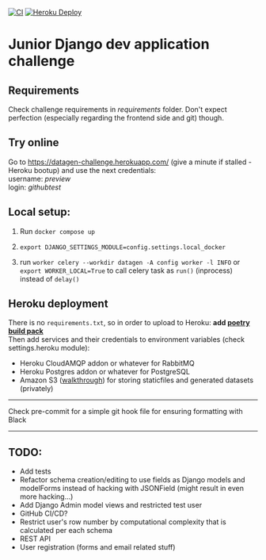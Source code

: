 [![CI](https://github.com/furioness/django-challenge-planeks/actions/workflows/CI.yml/badge.svg)](https://github.com/furioness/django-challenge-planeks/actions/workflows/CI.yml)
[![Heroku Deploy](https://github.com/furioness/django-challenge-planeks/actions/workflows/deploy_to_heroku.yml/badge.svg)](https://github.com/furioness/django-challenge-planeks/actions/workflows/deploy_to_heroku.yml)

# Junior Django dev application challenge

## Requirements
 Check challenge requirements in *requirements* folder. Don't expect perfection (especially regarding the frontend side and git) though.

## Try online
Go to https://datagen-challenge.herokuapp.com/ (give a minute if stalled - Heroku bootup)
and use the next credentials:  
username: *preview*  
login: *githubtest*

## Local setup:
1. Run `docker compose up`
2. `export DJANGO_SETTINGS_MODULE=config.settings.local_docker` 

3. run `worker celery --workdir datagen -A config worker -l INFO`
or `export WORKER_LOCAL=True` to call celery task as `run()` (inprocess) instead of `delay()`

## Heroku deployment
There is no `requirements.txt`, so in order to upload to Heroku: **add [poetry build pack](https://github.com/moneymeets/python-poetry-buildpack)**   
Then add services and their credentials to environment variables (check settings.heroku module):
- Heroku CloudAMQP addon or whatever for RabbitMQ
- Heroku Postgres addon or whatever for PostgreSQL
- Amazon S3 ([walkthrough](https://testdriven.io/blog/storing-django-static-and-media-files-on-amazon-s3/)) for storing staticfiles and generated datasets (privately)

***
Check pre-commit for a simple git hook file for ensuring formatting with Black
***

## TODO:
- Add tests
- Refactor schema creation/editing to use fields as Django models and modelForms instead of hacking with JSONField (might result in even more hacking...)
- Add Django Admin model views and restricted test user
- GitHub CI/CD?
- Restrict user's row number by computational complexity that is calculated per each schema
- REST API
- User registration (forms and email related stuff)
